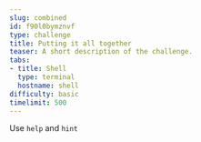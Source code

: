 ```yaml
---
slug: combined
id: f90l0bymznvf
type: challenge
title: Putting it all together
teaser: A short description of the challenge.
tabs:
- title: Shell
  type: terminal
  hostname: shell
difficulty: basic
timelimit: 500
---
```

Use `help` and `hint`